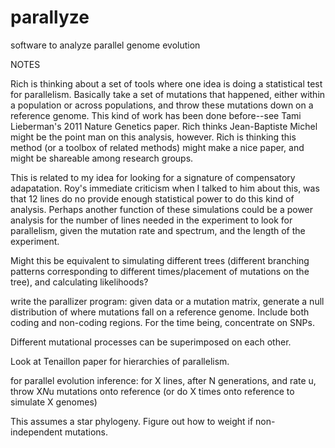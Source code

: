 parallyze
=========

software to analyze parallel genome evolution


NOTES

Rich is thinking about a set of tools where
one idea is doing a statistical test for parallelism.
Basically take a set of mutations that happened, either
within a population or across populations, and throw these
mutations down on a reference genome. This kind of work has
been done before--see Tami Lieberman's 2011 Nature Genetics
paper. Rich thinks Jean-Baptiste Michel might be the point man
on this analysis, however. Rich is thinking this method (or a toolbox
of related methods) might make a nice paper, and might be shareable
among research groups.

This is related to my idea for looking for a signature of compensatory
adapatation. Roy's immediate criticism when I talked to him about this,
was that 12 lines do no provide enough statistical power to do this kind
of analysis. Perhaps another function of these simulations could be a
power analysis for the number of lines needed in the experiment to look
for parallelism, given the mutation rate and spectrum, and the length 
of the experiment.

Might this be equivalent to simulating different trees (different
branching patterns corresponding to different times/placement of
mutations on the tree), and calculating likelihoods?

write the parallizer program: given data or a mutation matrix, generate a null
distribution of where mutations fall on a reference genome. Include both coding and
non-coding regions. For the time being, concentrate on SNPs.

Different mutational processes can be superimposed on each other.

Look at Tenaillon paper for hierarchies of parallelism.

for parallel evolution inference: for X lines, after N generations, and rate u,
throw X*N*u mutations onto reference (or do X times onto reference to simulate X
genomes)

This assumes a star phylogeny. Figure out how to weight if non-independent mutations.
